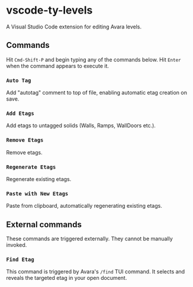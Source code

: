 # vscode-ty-levels

A Visual Studio Code extension for editing Avara levels.

## Commands

Hit `Cmd-Shift-P` and begin typing any of the commands below. Hit `Enter` when the command appears to execute it.

### `Auto Tag`

Add "autotag" comment to top of file, enabling automatic etag creation on save.

### `Add Etags`

Add etags to untagged solids (Walls, Ramps, WallDoors etc.).

### `Remove Etags`

Remove etags.

### `Regenerate Etags`

Regenerate existing etags.

### `Paste with New Etags`

Paste from clipboard, automatically regenerating existing etags.

## External commands

These commands are triggered externally. They cannot be manually invoked.

### `Find Etag`

This command is triggered by Avara's `/find` TUI command. It selects and reveals the targeted etag in your open document.
